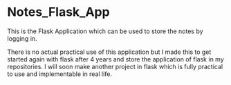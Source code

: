 # Notes_Flask_App

This is the Flask Application which can be used to store the notes by logging in.

There is no actual practical use of this application but I made this to get started again with flask after 4 years and store the application of flask in my repositories.
I will soon make another project in flask which is fully practical to use and implementable in  real life.
